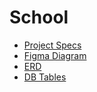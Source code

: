 # School

- [Project Specs](School.docx)
- [Figma Diagram](https://www.figma.com/file/P7ff1oRxUTfN7m80P91pP3/RTC?node-id=109%3A140)
- [ERD](https://lucid.app/lucidchart/fa50819d-5a18-4eed-8317-6857f46a111d/edit?viewport_loc=-263%2C-1210%2C2505%2C1055%2C0_0&invitationId=inv_60603066-1bd9-44be-88c2-fd2148082aeb)
- [DB Tables](School_db.sql)
